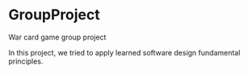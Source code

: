 # GroupProject
War card game group project

In this project, we tried to apply learned software design fundamental principles.
